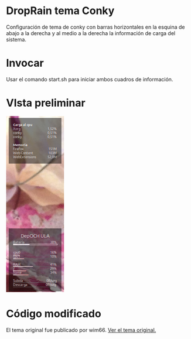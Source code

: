 # DropRain tema Conky

Configuración de tema de conky con barras horizontales en la esquina de abajo a la derecha y al medio a la derecha la información de carga del sistema.

# Invocar
Usar el comando start.sh para iniciar ambos cuadros de información.

# VIsta preliminar
![Previw of theme](preliminar.png)

# Código modificado
El tema original fue publicado por wim66.
[Ver el tema original.](https://www.deviantart.com/wim66/art/Conky-bars-sample-653066719)
